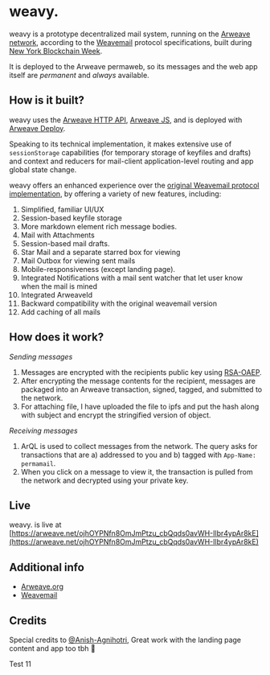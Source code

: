 # weavy.

weavy is a prototype decentralized mail system, running on the [Arweave network](https://arweave.org/), according to the [Weavemail](https://github.com/ArweaveTeam/weavemail#how-is-it-built) protocol specifications, built during [New York Blockchain Week](https://gitcoin.co/hackathon/new-york-blockchain-week/).

It is deployed to the Arweave permaweb, so its messages and the web app itself are *permanent* and *always* available.

## How is it built?

weavy uses the [Arweave HTTP API](https://docs.arweave.org/developers/server/http-api), [Arweave JS](https://github.com/ArweaveTeam/arweave-js), and is deployed with [Arweave Deploy](https://github.com/ArweaveTeam/arweave-deploy).

Speaking to its technical implementation, it makes extensive use of `sessionStorage` capabilities (for temporary storage of keyfiles and drafts) and context and reducers for mail-client application-level routing and app global state change. 

weavy offers an enhanced experience over the [original Weavemail protocol implementation](https://github.com/ArweaveTeam/weavemail), by offering a variety of new features, including:
1. Simplified, familiar UI/UX
2. Session-based keyfile storage
3. More markdown element rich message bodies.
4. Mail with Attachments
5. Session-based mail drafts.
6. Star Mail and a separate starred box for viewing
7. Mail Outbox for viewing sent mails
8. Mobile-responsiveness (except landing page).
9. Integrated Notifications with a mail sent watcher that let user know when the mail is mined
10. Integrated ArweaveId
11. Backward compatibility with the original weavemail version
12. Add caching of all mails

## How does it work?

*Sending messages*
1. Messages are encrypted with the recipients public key using [RSA-OAEP](https://en.wikipedia.org/wiki/Optimal_asymmetric_encryption_padding).
2. After encrypting the message contents for the recipient, messages are packaged into an Arweave transaction, signed, tagged, and submitted to the network.
3. For attaching file, I have uploaded the file to ipfs and put the hash along with subject and encrypt the stringified version of object.

*Receiving messages*
1. ArQL is used to collect messages from the network. The query asks for transactions that are a) addressed to you and b) tagged with `App-Name: permamail`.
2. When you click on a message to view it, the transaction is pulled from the network and decrypted using your private key.

## Live
weavy. is live at [https://arweave.net/ojhOYPNfn8OmJmPtzu_cbQqds0avWH-Ilbr4ypAr8kE](https://arweave.net/ojhOYPNfn8OmJmPtzu_cbQqds0avWH-Ilbr4ypAr8kE)

## Additional info
* [Arweave.org](https://arweave.org)
* [Weavemail](https://github.com/ArweaveTeam/weavemail)

## Credits
Special credits to [@Anish-Agnihotri](https://github.com/Anish-Agnihotri), Great work with the landing page content and app too tbh 🚀

Test 11
